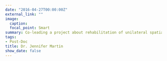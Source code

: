 ```yaml
---
date: "2016-04-27T00:00:00Z"
external_link: ""
image:
  caption: 
  focal_point: Smart
summary: Co-leading a project about rehabilitation of unilateral spatial neglect in the acute phase
tags:
- Post-Doc
title: Dr. Jennifer Martin
show_date: false
---
```

